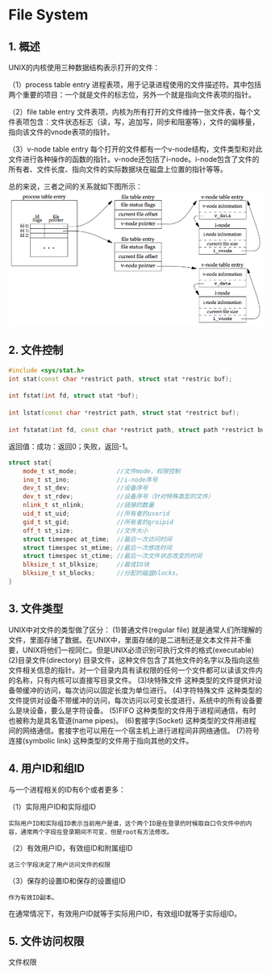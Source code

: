 # File System
## 1. 概述
UNIX的内核使用三种数据结构表示打开的文件：

（1）process table entry
    进程表项，用于记录进程使用的文件描述符。其中包括两个重要的项目：一个就是文件的标志位，另外一个就是指向文件表项的指针。

（2）file table entry
    文件表项，内核为所有打开的文件维持一张文件表，每个文件表项包含：文件状态标志（读，写，追加写，同步和阻塞等），文件的偏移量，指向该文件的vnode表项的指针。

（3）v-node table entry
    每个打开的文件都有一个v-node结构，文件类型和对此文件进行各种操作的函数的指针。v-node还包括了i-node。i-node包含了文件的所有者、文件长度、指向文件的实际数据块在磁盘上位置的指针等等。

总的来说，三者之间的关系就如下图所示：
![内核数据结构关系](figure_3.7.png)
## 2. 文件控制
```C++
#include <sys/stat.h>
int stat(const char *restrict path, struct stat *restric buf);

int fstat(int fd, struct stat *buf);

int lstat(const char *restrict path, struct stat *restrict buf);

int fstatat(int fd, const char *restrict path, struct path *restrict buf, int flag);
```
返回值：成功：返回0；失败，返回-1。

```C++
struct stat{
    mode_t st_mode;           //文件mode，权限控制
    ino_t st_ino;             //i-node序号
    dev_t st_dev;             //设备序号
    dev_t st_rdev;            //设备序号（针对特殊类型的文件）
    nlink_t st_nlink;         //链接的数量
    uid_t st_uid;             //所有者的userid
    gid_t st_gid;             //所有者的groipid
    off_t st_size;            //文件大小
    struct timespec at_time;  //最后一次访问时间
    struct timespec st_mtime; //最后一次修改时间
    struct timespec st_ctime; //最后一次文件状态改变的时间
    blksize_t st_blksize;     //最佳IO块
    blksize_t st_blocks;      //分配的磁盘blocks。
}
```
## 3. 文件类型
UNIX中对文件的类型做了区分：
(1)普通文件(regular file)
    就是通常人们所理解的文件，里面存储了数据。在UNIX中，里面存储的是二进制还是文本文件并不重要，UNIX将他们一视同仁。但是UNIX必须识别可执行文件的格式(executable)
(2)目录文件(directory)
    目录文件，这种文件包含了其他文件的名字以及指向这些文件相关信息的指针。对一个目录内具有读权限的任何一个文件都可以读该文件内的名称，只有内核可以直接写目录文件。
(3)块特殊文件
    这种类型的文件提供对设备带缓冲的访问，每次访问以固定长度为单位进行。
(4)字符特殊文件
    这种类型的文件提供对设备不带缓冲的访问，每次访问以可变长度进行，系统中的所有设备要么是块设备，要么是字符设备。
(5)FIFO
    这种类型的文件用于进程间通信，有时也被称为是具名管道(name pipes)。
(6)套接字(Socket)
    这种类型的文件用进程间的网络通信。套接字也可以用在一个宿主机上进行进程间非网络通信。
(7)符号连接(symbolic link)
    这种类型的文件用于指向其他的文件。

## 4. 用户ID和组ID
与一个进程相关的ID有6个或者更多：

（1）实际用户ID和实际组ID

    实际用户ID和实际组ID表示当前用户是谁，这个两个ID是在登录的时候取自口令文件中的内容，通常两个字段在登录期间不可变，但是root有方法修改。
（2）有效用户ID，有效组ID和附属组ID

    这三个字段决定了用户访问文件的权限
（3）保存的设置ID和保存的设置组ID

    作为有效ID副本。
在通常情况下，有效用户ID就等于实际用户ID，有效组ID就等于实际组ID。
## 5. 文件访问权限
文件权限
